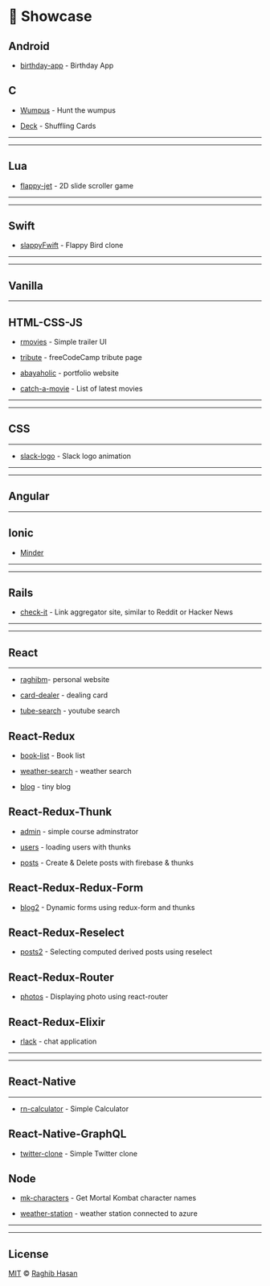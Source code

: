 # 🔭 Showcase

## Android
* [birthday-app](https://github.com/ragmha/birthday-app) - Birthday App

## C
* [Wumpus](https://github.com/ragmha/wumpus) - Hunt the wumpus 

* [Deck](https://github.com/ragmha/deck) - Shuffling Cards

----
----

## Lua
* [flappy-jet](https://github.com/ragmha/flappy-jet) - 2D slide scroller game


----
----

## Swift

* [slappyFwift](https://github.com/ragmha/slappyfwift) - Flappy Bird clone


----
----

## Vanilla
---
## HTML-CSS-JS

* [rmovies](https://github.com/ragmha/rmovies) - Simple trailer UI

* [tribute](https://github.com/ragmha/tribute) -  freeCodeCamp tribute page

* [abayaholic](https://github.com/ragmha/abayaholic/tree/source) - portfolio website


* [catch-a-movie](https://github.com/ragmha/catch-a-movie) - List of latest movies

----
----
## CSS
---
* [slack-logo](https://github.com/ragmha/slack-logo) - Slack logo animation 

---
---

## Angular
----

## Ionic
* [Minder](https://github.com/ragmha/wumpus)


----
----

## Rails

* [check-it](https://github.com/ragmha/check-it) - Link aggregator site, similar to Reddit or Hacker News

----
----

## React
----

* [raghibm](https://github.com/ragmha/raghibm/tree/source)- personal website

* [card-dealer](https://github.com/ragmha/card-dealer) - dealing card

* [tube-search](https://github.com/ragmha/tube-search) - youtube search 

## React-Redux

* [book-list](https://github.com/ragmha/book-list) - Book list

* [weather-search](https://github.com/ragmha/weather-search) - weather search

* [blog](https://github.com/ragmha/blog) - tiny blog

## React-Redux-Thunk

* [admin](https://github.com/ragmha/admin) - simple course adminstrator

* [users](https://github.com/ragmha/users) - loading users with thunks

* [posts](https://github.com/ragmha/posts) - 
Create & Delete posts with firebase & thunks

## React-Redux-Redux-Form

* [blog2](https://github.com/ragmha/blog2) - Dynamic forms using redux-form and thunks

## React-Redux-Reselect

* [posts2](https://github.com/ragmha/posts2) - Selecting computed derived posts using reselect

## React-Redux-Router

* [photos](https://github.com/ragmha/photos) - Displaying photo using react-router

## React-Redux-Elixir
* [rlack](https://github.com/ragmha/rlack) - chat application

----
----

## React-Native
___
* [rn-calculator](https://github.com/ragmha/rn-calculator) - Simple Calculator

## React-Native-GraphQL

* [twitter-clone](https://github.com/ragmha/twitter-clone) - Simple Twitter clone


## Node

* [mk-characters](https://github.com/ragmha/mk-characters) - Get Mortal Kombat character names

* [weather-station](https://github.com/ragmha/weather-station) - weather station connected to azure

----
----


## License
[MIT](./license) © [Raghib Hasan](http://raghibm.com/)
